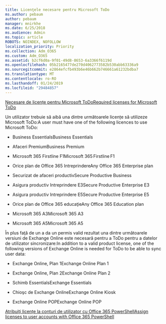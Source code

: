 ```yaml
---
title: Licenţele necesare pentru Microsoft ToDo
ms.author: pebaum
author: pebaum
manager: mnirkhe
ms.date: 6/25/2018
ms.audience: Admin
ms.topic: article
ROBOTS: NOINDEX, NOFOLLOW
localization_priority: Priority
ms.collection: Adm_O365
ms.custom: Adm_O365
ms.assetid: b2cf6d0a-9f01-49d8-8653-6a3366f6119d
ms.openlocfilehash: 05b2165477de270d4062773582b530abb63336a9
ms.sourcegitcommit: e2864efcfb493b6e46b662b746661a61232bdba7
ms.translationtype: MT
ms.contentlocale: ro-RO
ms.lasthandoff: 01/24/2019
ms.locfileid: "29484857"
---
```

[<span data-ttu-id="0e14b-102">Necesare de licenţe pentru Microsoft ToDo</span><span class="sxs-lookup"><span data-stu-id="0e14b-102">Required licenses for Microsoft ToDo</span></span>](https://support.office.com/article/381e9d1b-c500-49b5-973e-890fd86528d7.aspx)
  
<span data-ttu-id="0e14b-103">Un utilizator trebuie să aibă una dintre următoarele licențe să utilizeze Microsoft ToDo:</span><span class="sxs-lookup"><span data-stu-id="0e14b-103">A user must have one of the following licences to use Microsoft ToDo:</span></span>
  
- <span data-ttu-id="0e14b-104">Business Essentials</span><span class="sxs-lookup"><span data-stu-id="0e14b-104">Business Essentials</span></span>
    
- <span data-ttu-id="0e14b-105">Afaceri Premium</span><span class="sxs-lookup"><span data-stu-id="0e14b-105">Business Premium</span></span>
    
- <span data-ttu-id="0e14b-106">Microsoft 365 Firstline F1</span><span class="sxs-lookup"><span data-stu-id="0e14b-106">Microsoft 365 Firstline F1</span></span>
    
- <span data-ttu-id="0e14b-107">Orice plan de Office 365 Intreprindere</span><span class="sxs-lookup"><span data-stu-id="0e14b-107">Any Office 365 Enterprise plan</span></span>
    
- <span data-ttu-id="0e14b-108">Securizat de afaceri productiv</span><span class="sxs-lookup"><span data-stu-id="0e14b-108">Secure Productive Business</span></span>
    
- <span data-ttu-id="0e14b-109">Asigura productiv Intreprindere E3</span><span class="sxs-lookup"><span data-stu-id="0e14b-109">Secure Productive Enterprise E3</span></span>
    
- <span data-ttu-id="0e14b-110">Asigura productiv Intreprindere E5</span><span class="sxs-lookup"><span data-stu-id="0e14b-110">Secure Productive Enterprise E5</span></span>
    
- <span data-ttu-id="0e14b-111">Orice plan de Office 365 educaţie</span><span class="sxs-lookup"><span data-stu-id="0e14b-111">Any Office 365 Education plan</span></span>
    
- <span data-ttu-id="0e14b-112">Microsoft 365 A3</span><span class="sxs-lookup"><span data-stu-id="0e14b-112">Microsoft 365 A3</span></span>
    
- <span data-ttu-id="0e14b-113">Microsoft 365 A5</span><span class="sxs-lookup"><span data-stu-id="0e14b-113">Microsoft 365 A5</span></span>
    
<span data-ttu-id="0e14b-114">În plus faţă de un a da un permis valid rezultat una dintre următoarele versiuni de Exchange Online este necesară pentru a ToDo pentru a datelor de utilizator sincronizare:</span><span class="sxs-lookup"><span data-stu-id="0e14b-114">In addition to a valid product license, one of the following versions of Exchange Online is needed for ToDo to be able to sync user data:</span></span> 
  
- <span data-ttu-id="0e14b-115">Exchange Online, Plan 1</span><span class="sxs-lookup"><span data-stu-id="0e14b-115">Exchange Online Plan 1</span></span>
    
- <span data-ttu-id="0e14b-116">Exchange Online, Plan 2</span><span class="sxs-lookup"><span data-stu-id="0e14b-116">Exchange Online Plan 2</span></span>
    
- <span data-ttu-id="0e14b-117">Schimb Essentials</span><span class="sxs-lookup"><span data-stu-id="0e14b-117">Exchange Essentials</span></span>
    
- <span data-ttu-id="0e14b-118">Chioşc de Exchange Online</span><span class="sxs-lookup"><span data-stu-id="0e14b-118">Exchange Online Kiosk</span></span>
    
- <span data-ttu-id="0e14b-119">Exchange Online POP</span><span class="sxs-lookup"><span data-stu-id="0e14b-119">Exchange Online POP</span></span>
    
[<span data-ttu-id="0e14b-120">Atribuiţi licenţe la conturi de utilizator cu Office 365 PowerShell</span><span class="sxs-lookup"><span data-stu-id="0e14b-120">Assign licenses to user accounts with Office 365 PowerShell</span></span>](https://docs.microsoft.com/en-us/office365/enterprise/powershell/assign-licenses-to-user-accounts-with-office-365-powershell )
  


